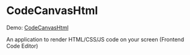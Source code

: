 # CodeCanvasHtml

Demo: [CodeCanvasHtml](https://main.dhwntbqr3oxgr.amplifyapp.com/)

An application to render HTML/CSS/JS code on your screen (Frontend Code Editor)
